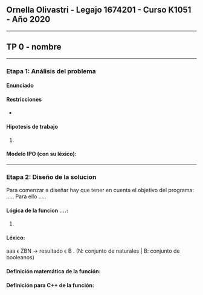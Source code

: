 ﻿## Ornella Olivastri - Legajo 1674201 - Curso K1051 - Año 2020 
---
## TP 0 - nombre
---
### Etapa 1: Análisis del problema
#### Enunciado


#### Restricciones
- 

#### Hipotesis de trabajo
1. 

#### Modelo IPO (con su léxico): 

---
### Etapa 2: Diseño de la solucion
Para comenzar a diseñar hay que tener en cuenta el objetivo del programa: ..... Para ello .....



#### Lógica de la funcion ....:
1. 

#### Léxico: 
aaa ϵ ZBN -> resultado ϵ B . (N: conjunto de naturales | B: conjunto de booleanos)

#### Definición matemática de la función:


#### Definición para C++ de la función:




